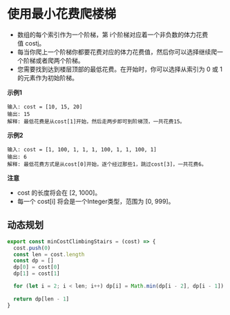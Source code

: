 # 使用最小花费爬楼梯

- 数组的每个索引作为一个阶梯，第 i个阶梯对应着一个非负数的体力花费值 cost[i](索引从0开始)。
- 每当你爬上一个阶梯你都要花费对应的体力花费值，然后你可以选择继续爬一个阶梯或者爬两个阶梯。
- 您需要找到达到楼层顶部的最低花费。在开始时，你可以选择从索引为 0 或 1 的元素作为初始阶梯。


**示例1**
```
输入: cost = [10, 15, 20]
输出: 15
解释: 最低花费是从cost[1]开始，然后走两步即可到阶梯顶，一共花费15。
```

**示例2**
```
输入: cost = [1, 100, 1, 1, 1, 100, 1, 1, 100, 1]
输出: 6
解释: 最低花费方式是从cost[0]开始，逐个经过那些1，跳过cost[3]，一共花费6。
```

**注意**  
- cost 的长度将会在 [2, 1000]。
- 每一个 cost[i] 将会是一个Integer类型，范围为 [0, 999]。

## 动态规划

```javascript
export const minCostClimbingStairs = (cost) => {
  cost.push(0)
  const len = cost.length
  const dp = []
  dp[0] = cost[0]
  dp[1] = cost[1]

  for (let i = 2; i < len; i++) dp[i] = Math.min(dp[i - 2], dp[i - 1]) + cost[i]
  
  return dp[len - 1]
}
```
<CodeTest style="margin-top: 20px;" mode="minCostClimbingStairs" />  

<vTalk />
